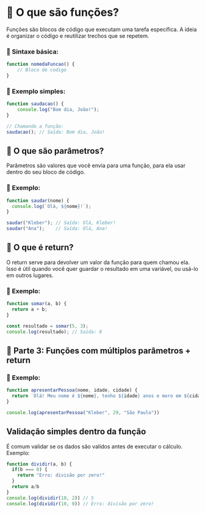 # 🧠 O que são funções?

Funções são blocos de código que executam uma tarefa específica. A ideia é organizar o código e reutilizar trechos que se repetem.

### 📌 Sintaxe básica:

```javascript
function nomedaFuncao() {
    // Bloco de codigo
}
```

### 🧪 Exemplo simples:

```javascript
function saudacao() {
    console.log("Bom dia, João!");
}

// Chamando a função:
saudacao(); // Saída: Bom dia, João!
```

## 🔧 O que são parâmetros?

Parâmetros são valores que você envia para uma função, para ela usar dentro do seu bloco de código.

### 📌 Exemplo:

```javascript
function saudar(nome) {
  console.log(`Olá, ${nome}!`);
}

saudar("Kleber"); // Saída: Olá, Kleber!
saudar("Ana");    // Saída: Olá, Ana!
```

## 🔁 O que é return?

O return serve para devolver um valor da função para quem chamou ela.
Isso é útil quando você quer guardar o resultado em uma variável, ou usá-lo em outros lugares.

### 📌 Exemplo:

```javascript
function somar(a, b) {
  return a + b;
}

const resultado = somar(5, 3);
console.log(resultado); // Saída: 8
```

## 🧱 Parte 3: Funções com múltiplos parâmetros + return

### 📌 Exemplo:

```javascript
function apresentarPessoa(nome, idade, cidade) {
  return `Olá! Meu nome é ${nome}, tenho ${idade} anos e moro em ${cidade}.`
}

console.log(apresentarPessoa("Kleber", 29, "São Paulo"))
``` 

## Validação simples dentro da função

É comum validar se os dados são validos antes de executar o cálculo. Exemplo:

```javascript
function dividir(a, b) {
  if(b === 0) {
    return "Erro: divisão por zero!"
  }
  return a/b
}
console.log(dividir(10, 2)) // 5
console.log(dividir(10, 0)) // Erro: divisão por zero!
```